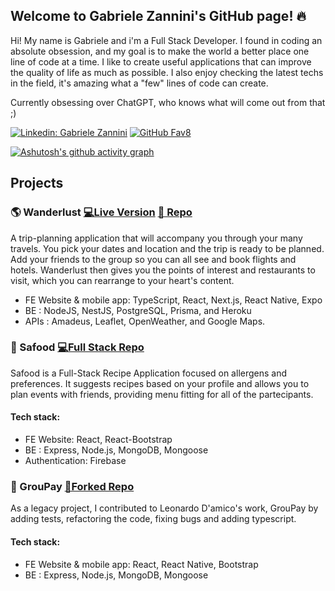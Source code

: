 ## Welcome to Gabriele Zannini's GitHub page! 🔥

Hi! My name is Gabriele and i'm a Full Stack Developer. I found in coding an absolute obsession, and my goal is to make the world a better place one line of code at a time. I like to create useful applications that can improve the quality of life as much as possible. I also enjoy checking the latest techs in the field, it's amazing what a "few" lines of code can create.

Currently obsessing over ChatGPT, who knows what will come out from that ;)

[![Linkedin: Gabriele Zannini](https://img.shields.io/badge/-Gabriele_Zannini-blue?style=flat-square&logo=Linkedin&logoColor=white&link=https://www.linkedin.com/in/gabriele-zannini/)](https://www.linkedin.com/in/gabriele-zannini/)
[![GitHub Fav8](https://img.shields.io/github/followers/CosmicZanna?label=follow&style=social)](https://github.com/CosmicZanna)

[![Ashutosh's github activity graph](https://github-readme-activity-graph.cyclic.app/graph?username=CosmicZanna)](https://github.com/ashutosh00710/github-readme-activity-graph)
## Projects

### 🌎 Wanderlust  [💻Live Version](https://wanderlust-web.netlify.app/) [📄 Repo](https://github.com/CosmicZanna/Wanderlust)
A trip-planning application that will accompany you through your many travels. You pick your dates and location and the trip is ready to be planned. Add your friends to the group so you can all see and book flights and hotels. Wanderlust then gives you the points of interest and restaurants to visit, which you can rearrange to your heart's content.

- FE Website & mobile app: TypeScript, React, Next.js, React Native, Expo
- BE : NodeJS, NestJS, PostgreSQL, Prisma, and Heroku
- APIs : Amadeus, Leaflet, OpenWeather, and Google Maps.

### 🍴 Safood  [💻Full Stack Repo ](https://github.com/CosmicZanna/safood)
Safood is a Full-Stack Recipe Application focused on allergens and preferences. It suggests recipes based on your profile and allows you to plan events with friends, providing menu fitting for all of the partecipants.

#### Tech stack:
- FE Website: React, React-Bootstrap
- BE : Express, Node.js, MongoDB, Mongoose
- Authentication: Firebase

### 💸 GrouPay  [🍴Forked Repo ](https://github.com/CosmicZanna/groupay) 
As a legacy project, I contributed to Leonardo D'amico's work, GrouPay by adding tests, refactoring the code, fixing bugs and adding typescript. 

#### Tech stack:
- FE Website & mobile app: React, React Native, Bootstrap
- BE : Express, Node.js, MongoDB, Mongoose

<!--
**CosmicZanna/CosmicZanna** is a ✨ _special_ ✨ repository because its `README.md` (this file) appears on your GitHub profile.

Here are some ideas to get you started:

- 🔭 I’m currently working on ...
- 🌱 I’m currently learning ...
- 👯 I’m looking to collaborate on ...
- 🤔 I’m looking for help with ...
- 💬 Ask me about ...
- 📫 How to reach me: ...
- 😄 Pronouns: ...
- ⚡ Fun fact: ...
-->

